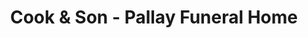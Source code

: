 ---
title: "Cook & Son - Pallay Funeral Home"
url: /columbus/cook-und-son-pallay-funeral-home/
shop: Bestattungen
---